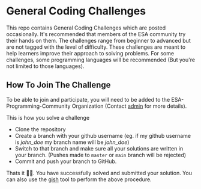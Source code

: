 # General Coding Challenges

This repo contains General Coding Challenges which are posted occasionally. It's recommended that members of the ESA community try their hands on them. The challenges range from beginner to advanced but are not tagged with the level of difficulty. These challenges are meant to help learners improve their approach to solving problems. For some challenges, some programming languages will be recommended (But you're not limited to those languages).

## How To Join The Challenge

To be able to join and participate, you will need to be added to the ESA-Programming-Community Organization (Contact [admin](mailto:papiliocurtis@gmail.com) for more details).

This is how you solve a challenge
- Clone the repository
- Create a branch with your github username (eg. if my github username is _john_doe_ my branch name will be _john_doe_)
- Switch to that branch and make sure all your solutions are written in your branch. (Pushes made to `master` or `main` branch will be rejected)
- Commit and push your branch to GitHub.

Thats it 🎊🎉. You have successfully solved and submitted your solution.
You can also use the [gish](https://github.com/kurtiz/gish) tool to perform the above procedure.
